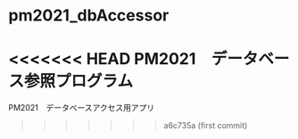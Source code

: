 # pm2021_dbAccessor
<<<<<<< HEAD
PM2021　データベース参照プログラム
=======
PM2021　データベースアクセス用アプリ
>>>>>>> a6c735a (first commit)
